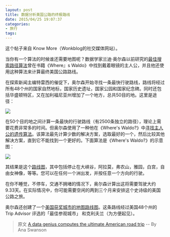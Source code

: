 ```yaml
---
layout: post
title: 数据分析美国公路的终极路线
date: 2015/04/25 19:07:37
categories:
- 旅行
tags:
---
```


这个帖子来自 Know More（Wonkblog的社交媒体网站）。

当你有一个算法的时候谁还需要地图呢？数据学家兰迪·奥尔森以前研究的[最佳搜索路径算法](http://www.randalolson.com/2015/02/03/heres-waldo-computing-the-optimal-search-strategy-for-finding-waldo/)曾在书籍《Where』s Waldo》中找到戴着眼镜的主人公，并且他还使用这种算法来计算最终美国公路路线。

在探索新闻主编特雷西的催促下，奥尔森开始寻找一条最快行驶路线，路线将经过所有48个州的国家自然地标，国家历史遗址，国家公园和国家纪念碑。同时还包括华盛顿特区，又在加利福尼亚州增加了一个地方，总共50目的地。这里是途径：

![](http://pics.naaln.com/blog/2019-05-14-123337.jpg-basicBlog)

在50个目的地之间计算一条最快的行驶路线（有2500条独立的路径），理论上需要花费非常多的时间。但奥尔森使用了一种他在《Where's Waldo?》中[寻找主人公的遗传算法](http://www.randalolson.com/2015/02/03/heres-waldo-computing-the-optimal-search-strategy-for-finding-waldo/)。该算法最先计算少数的解决方案，选取最好的一个，然后比较其他解决方案，直到它不能找到一个更好的。下面算法是《Where's Waldo?》的示意图：

![](http://pics.naaln.com/blog/2019-05-14-123338.jpg-basicBlog)

其结果是这个[路线图](https://blog.naaln.com/2015/04/computing-optimal-road-across-US)，其中包括停止在大峡谷，阿拉莫，弗农山，雅园，白宫，自由女神像，等等。您可以在任何一个洲出发，并按任意一个方向的行驶。

在你不睡觉，不停车，交通不拥堵的情况下，奥尔森计算出这将需要驾驶大约9.33天。在实际情况中，你可能需要空闲的两到三个月来安排这个史诗级的美国公路之旅。

奥尔森还创建了一个[美国获奖城市的地图路线图](http://rhiever.github.io/optimal-roadtrip-usa/popular-cities.html)。这条路线经过美国48个州的 Trip Advisor 评选的「最佳参观城市」 和克利夫兰（为方便起见）。

> 原文 [A data genius computes the ultimate American road trip](http://www.washingtonpost.com/blogs/wonkblog/wp/2015/03/10/a-data-genius-computes-the-ultimate-american-road-trip/) -- By Ana Swanson

